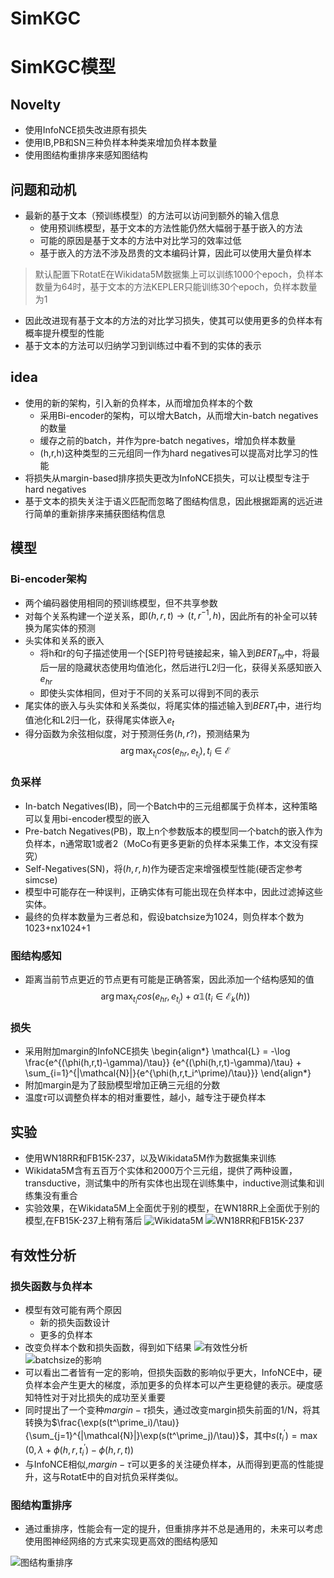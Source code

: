 # SimKGC

# SimKGC模型
## Novelty
* 使用InfoNCE损失改进原有损失
* 使用IB,PB和SN三种负样本种类来增加负样本数量
* 使用图结构重排序来感知图结构
## 问题和动机
* 最新的基于文本（预训练模型）的方法可以访问到额外的输入信息
    * 使用预训练模型，基于文本的方法性能仍然大幅弱于基于嵌入的方法
    * 可能的原因是基于文本的方法中对比学习的效率过低
    * 基于嵌入的方法不涉及昂贵的文本编码计算，因此可以使用大量负样本
> 默认配置下RotatE在Wikidata5M数据集上可以训练1000个epoch，负样本数量为64时，基于文本的方法KEPLER只能训练30个epoch，负样本数量为1
* 因此改进现有基于文本的方法的对比学习损失，使其可以使用更多的负样本有概率提升模型的性能
* 基于文本的方法可以归纳学习到训练过中看不到的实体的表示
## idea
* 使用的新的架构，引入新的负样本，从而增加负样本的个数
    * 采用Bi-encoder的架构，可以增大Batch，从而增大in-batch negatives的数量
    * 缓存之前的batch，并作为pre-batch negatives，增加负样本数量
    * (h,r,h)这种类型的三元组同一作为hard negatives可以提高对比学习的性能
* 将损失从margin-based排序损失更改为InfoNCE损失，可以让模型专注于hard negatives
* 基于文本的损失关注于语义匹配而忽略了图结构信息，因此根据距离的远近进行简单的重新排序来捕获图结构信息
## 模型
### Bi-encoder架构
* 两个编码器使用相同的预训练模型，但不共享参数
* 对每个关系构建一个逆关系，即$(h,r,t) \rightarrow (t,r^{-1},h)$，因此所有的补全可以转换为尾实体的预测
* 头实体和关系的嵌入
    * 将h和r的句子描述使用一个[SEP]符号链接起来，输入到$BERT_{hr}$中，将最后一层的隐藏状态使用均值池化，然后进行L2归一化，获得关系感知嵌入$e_{hr}$
    * 即使头实体相同，但对于不同的关系可以得到不同的表示
* 尾实体的嵌入与头实体和关系类似，将尾实体的描述输入到$BERT_t$中，进行均值池化和L2归一化，获得尾实体嵌入$e_{t}$
* 得分函数为余弦相似度，对于预测任务$(h,r?)$，预测结果为
$$\arg\max_{t_i}cos(e_{hr},e_{t_i}),t_i \in \mathcal{E}$$
### 负采样
* In-batch Negatives(IB)，同一个Batch中的三元组都属于负样本，这种策略可以复用bi-encoder模型的嵌入
* Pre-batch Negatives(PB)，取上n个参数版本的模型同一个batch的嵌入作为负样本，n通常取1或者2（MoCo有更多更新的负样本采集工作，本文没有探究）
* Self-Negatives(SN)，将$(h,r,h)$作为硬否定来增强模型性能(硬否定参考simcse)
* 模型中可能存在一种误判，正确实体有可能出现在负样本中，因此过滤掉这些实体。
* 最终的负样本数量为三者总和，假设batchsize为1024，则负样本个数为1023+nx1024+1
### 图结构感知
* 距离当前节点更近的节点更有可能是正确答案，因此添加一个结构感知的值
$$\arg\max_{t_i} cos(e_{hr},e_{t_i}) + \alpha \mathbb{1}(t_i \in \mathcal{E}_k (h)) $$
### 损失
* 采用附加margin的InfoNCE损失
\begin{align*}
    \mathcal{L} = -\log \frac{e^{(\phi(h,r,t)-\gamma)/\tau}}
    {e^{(\phi(h,r,t)-\gamma)/\tau} + \sum_{i=1}^{|\mathcal{N}|}{e^{\phi(h,r,t_i^\prime)/\tau}}}
\end{align*}
* 附加margin是为了鼓励模型增加正确三元组的分数
* 温度$\tau$可以调整负样本的相对重要性，越小，越专注于硬负样本
## 实验
* 使用WN18RR和FB15K-237，以及Wikidata5M作为数据集来训练
* Wikidata5M含有五百万个实体和2000万个三元组，提供了两种设置，transductive，测试集中的所有实体也出现在训练集中，inductive测试集和训练集没有重合
* 实验效果，在Wikidata5M上全面优于别的模型，在WN18RR上全面优于别的模型,在FB15K-237上稍有落后
![Wikidata5M](/SimKGC/Wikidata5M实验.png)
![WN18RR和FB15K-237](/SimKGC/WN18RR和FB15K-237实验.png)
## 有效性分析
### 损失函数与负样本
* 模型有效可能有两个原因
    * 新的损失函数设计
    * 更多的负样本
* 改变负样本个数和损失函数，得到如下结果
![有效性分析](/SimKGC/损失函数与负样本有效性分析.png)
![batchsize的影响](/SimKGC/batchsize分析.png)
* 可以看出二者皆有一定的影响，但损失函数的影响似乎更大，InfoNCE中，硬负样本会产生更大的梯度，添加更多的负样本可以产生更稳健的表示。硬度感知特性对于对比损失的成功至关重要
* 同时提出了一个变种$margin-\tau$损失，通过改变margin损失前面的1/N，将其转换为$\frac{\exp(s(t^\prime_i)/\tau)}{\sum_{j=1}^{|\mathcal{N}|}\exp(s(t^\prime_j)/\tau)}$，其中$s(t^\prime_i) = \max(0, \lambda + \phi(h,r,t^\prime_i) - \phi(h,r,t))$
* 与InfoNCE相似,$margin-\tau$可以更多的关注硬负样本，从而得到更高的性能提升，这与RotatE中的自对抗负采样类似。
### 图结构重排序
* 通过重排序，性能会有一定的提升，但重排序并不总是通用的，未来可以考虑使用图神经网络的方式来实现更高效的图结构感知

![图结构重排序](/SimKGC/图结构重排序.png)

